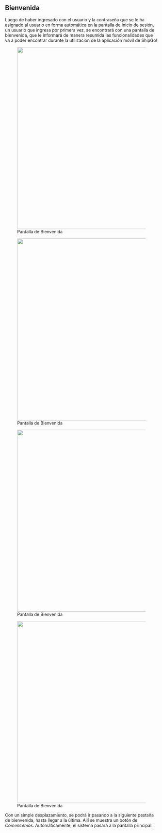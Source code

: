## Bienvenida 

Luego de haber ingresado con el usuario y la contraseña que se le ha asignado al usuario en forma automática en la pantalla de inicio de sesión, un usuario que ingresa por primera vez, se encontrará con una pantalla de bienvenida, que le informará de manera resumida las funcionalidades que va a poder encontrar durante la utilización de la aplicación móvil de ShipGo!

<figure>
    <a href="https://i.imgur.com/IPmmW5o.png" target="_blank">
        <img src="https://i.imgur.com/IPmmW5o.png" width="600"/>
    </a>
    <figcaption>Pantalla de Bienvenida</figcaption>
</figure>

<figure>
    <a href="https://i.imgur.com/8zM0IpQ.png" target="_blank">
        <img src="https://i.imgur.com/8zM0IpQ.png" width="600"/>
    </a>
    <figcaption>Pantalla de Bienvenida</figcaption>
</figure>

<figure>
    <a href="https://i.imgur.com/8rBZ6gZ.png" target="_blank">
        <img src="https://i.imgur.com/8rBZ6gZ.png" width="600"/>
    </a>
    <figcaption>Pantalla de Bienvenida</figcaption>
</figure>

<figure>
    <a href="https://i.imgur.com/62k0mdF.png" target="_blank">
        <img src="https://i.imgur.com/62k0mdF.png" width="600"/>
    </a>
    <figcaption>Pantalla de Bienvenida</figcaption>
</figure>

Con un simple desplazamiento, se podrá ir pasando a la siguiente pestaña de bienvenida, hasta llegar a la última. Allí se muestra un botón de *Comencemos*. Automáticamente, el sistema pasará a la pantalla principal.

